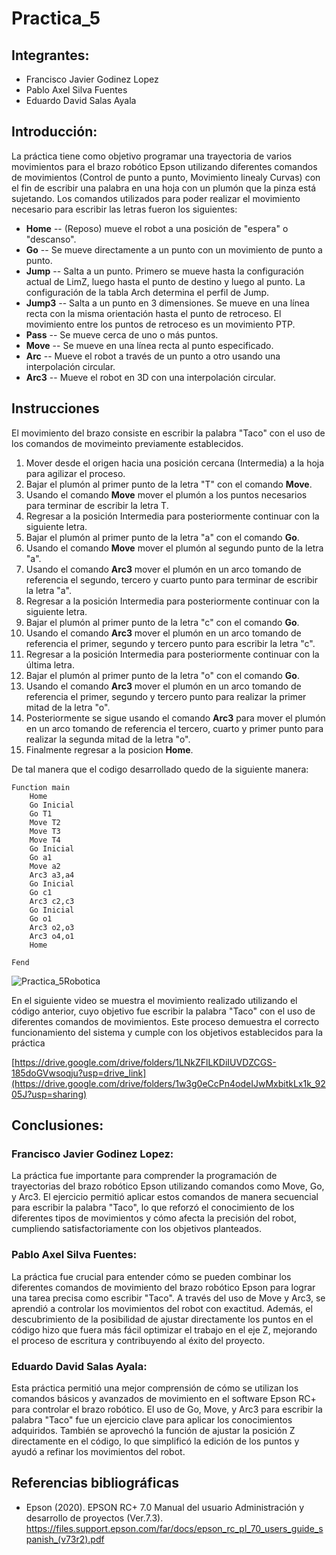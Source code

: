 # Practica_5
## Integrantes:  
- Francisco Javier Godinez Lopez
- Pablo Axel Silva Fuentes
- Eduardo David Salas Ayala
## Introducción:  
La práctica tiene como objetivo programar una trayectoria de varios movimientos para el brazo robótico Epson utilizando diferentes comandos de movimientos (Control de punto a punto, Movimiento linealy Curvas) con el fin de escribir una palabra en una hoja con un plumón que la pinza está sujetando. Los comandos utilizados para poder realizar el movimiento necesario para escribir las letras fueron los siguientes: 
-  **Home** -- (Reposo) mueve el robot a una posición de "espera" o "descanso".
-  **Go** -- Se mueve directamente a un punto con un movimiento de punto a punto.
-  **Jump** -- Salta a un punto. Primero se mueve hasta la configuración actual de LimZ, luego hasta el punto de destino y luego al punto. La configuración de la tabla Arch determina el perfil de Jump.
-  **Jump3** -- Salta a un punto en 3 dimensiones. Se mueve en una línea recta con la misma orientación hasta el punto de retroceso. El movimiento entre los puntos de retroceso es un movimiento PTP.
-  **Pass** -- Se mueve cerca de uno o más puntos.
-  **Move** -- Se mueve en una línea recta al punto especificado.
-  **Arc** -- Mueve el robot a través de un punto a otro usando una interpolación circular.
-  **Arc3** -- Mueve el robot en 3D con una interpolación circular.

## Instrucciones

El movimiento del brazo consiste en escribir la palabra "Taco" con el uso de los comandos de movimeinto previamente establecidos.
1. Mover desde el origen hacia una posición cercana (Intermedia) a la hoja para agilizar el proceso.
2. Bajar el plumón al primer punto de la letra "T" con el comando **Move**.
3. Usando el comando **Move** mover el plumón a los puntos necesarios para terminar de escribir la letra T.
4. Regresar a la posición Intermedia para posteriormente continuar con la siguiente letra.
5. Bajar el plumón al primer punto de la letra "a" con el comando **Go**.
6. Usando el comando **Move** mover el plumón al segundo punto de la letra "a".
7. Usando el comando **Arc3** mover el plumón en un arco tomando de referencia el segundo, tercero y cuarto punto para terminar de escribir la letra "a".
8. Regresar a la posición Intermedia para posteriormente continuar con la siguiente letra.
9. Bajar el plumón al primer punto de la letra "c" con el comando **Go**.
10. Usando el comando **Arc3** mover el plumón en un arco tomando de referencia el primer, segundo y tercero punto para escribir la letra "c".
11. Regresar a la posición Intermedia para posteriormente continuar con la última letra.
12. Bajar el plumón al primer punto de la letra "o" con el comando **Go**.
13. Usando el comando **Arc3** mover el plumón en un arco tomando de referencia el primer, segundo y tercero punto para realizar la primer mitad de la letra "o".
14. Posteriormente se sigue usando el comando **Arc3** para mover el plumón en un arco tomando de referencia el tercero, cuarto y primer punto para realizar la segunda mitad de la letra "o".
15. Finalmente regresar a la posicion **Home**.





De tal manera que el codigo desarrollado quedo de la siguiente manera:
```
Function main
	Home
	Go Inicial
	Go T1
	Move T2
	Move T3
	Move T4
	Go Inicial
	Go a1
	Move a2
	Arc3 a3,a4
	Go Inicial
	Go c1
	Arc3 c2,c3
	Go Inicial
	Go o1
	Arc3 o2,o3
	Arc3 o4,o1
	Home

Fend
```
![Practica_5Robotica](https://github.com/user-attachments/assets/1ff865e9-4b88-448d-a87d-3bdb2ecae763)


En el siguiente video se muestra el movimiento realizado utilizando el código anterior, cuyo objetivo fue escribir la palabra "Taco" con el uso de diferentes comandos de movimientos. Este proceso demuestra el correcto funcionamiento del sistema y cumple con los objetivos establecidos para la práctica

[https://drive.google.com/drive/folders/1LNkZFlLKDiIUVDZCGS-185doGVwsoqju?usp=drive_link](https://drive.google.com/drive/folders/1w3g0eCcPn4odeIJwMxbitkLx1k_9205J?usp=sharing)

## Conclusiones:  
### Francisco Javier Godinez Lopez:
La práctica fue importante para comprender la programación de trayectorias del brazo robótico Epson utilizando comandos como Move, Go, y Arc3. El ejercicio permitió aplicar estos comandos de manera secuencial para escribir la palabra "Taco", lo que reforzó el conocimiento de los diferentes tipos de movimientos y cómo  afecta la precisión del robot, cumpliendo satisfactoriamente con los objetivos planteados.


### Pablo Axel Silva Fuentes: 
La práctica fue crucial para entender cómo se pueden combinar los diferentes comandos de movimiento del brazo robótico Epson para lograr una tarea precisa como escribir "Taco". A través del uso de Move y Arc3, se aprendió a controlar los movimientos del robot con exactitud. Además, el descubrimiento de la posibilidad de ajustar directamente los puntos en el código hizo que fuera más fácil optimizar el trabajo en el eje Z, mejorando el proceso de escritura y contribuyendo al éxito del proyecto.


### Eduardo David Salas Ayala: 
Esta práctica permitió una mejor comprensión de cómo se utilizan los comandos básicos y avanzados de movimiento en el software Epson RC+ para controlar el brazo robótico. El uso de Go, Move, y Arc3 para escribir la palabra "Taco" fue un ejercicio clave para aplicar los conocimientos adquiridos. También se aprovechó la función de ajustar la posición Z directamente en el código, lo que simplificó la edición de los puntos y ayudó a refinar los movimientos del robot.

## Referencias bibliográficas
- Epson (2020). EPSON RC+ 7.0 Manual del usuario Administración y desarrollo de proyectos (Ver.7.3). https://files.support.epson.com/far/docs/epson_rc_pl_70_users_guide_spanish_(v73r2).pdf
